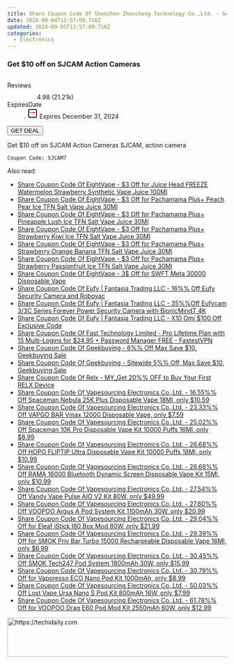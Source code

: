 ```yaml
---
title: Share Coupon Code Of Shenzhen Zhencheng Technology Co.,Ltd. - Get $10 Off on SJCAM Action Cameras
date: 2024-09-04T12:57:09.716Z
updated: 2024-09-05T12:57:09.716Z
categories:
  - Electronics
---
```



<main class="px-4 py-6 sm:p-6 md:px-8 md:py-10">
  <div class="mx-auto grid max-w-4xl grid-cols-1">
    <div class="relative col-start-1 row-start-1 flex flex-col-reverse rounded-lg bg-gradient-to-t from-black/75 via-black/0 p-3 sm:row-start-2 sm:bg-none sm:p-0 lg:row-start-1">
      <h3 class="mt-1 text-lg font-semibold text-white sm:text-slate-900 md:text-2xl dark:sm:text-white">Get $10 off on SJCAM Action Cameras</h3>
    </div>
        <div class="col-start-1 col-end-3 row-start-1 grid gap-4 sm:mb-6 sm:grid-cols-4 lg:col-start-2 lg:row-span-6 lg:row-end-6 lg:mb-0 lg:gap-6">
      <img src="https://static.shareasale.com/image/138391/deal/SJCAM-camera-products_00.jpg" alt="" class="h-60 w-full rounded-lg object-cover sm:col-span-2 sm:h-52 lg:col-span-full" loading="lazy" />
    </div>
        <dl class="row-start-2 mt-4 flex items-center text-xs font-medium sm:row-start-3 sm:mt-1 md:mt-2.5 lg:row-start-2">
      <dt class="sr-only">Reviews</dt>
      <dd class="flex items-center text-indigo-600 dark:text-indigo-400">
        <svg width="24" height="24" fill="none" aria-hidden="true" class="mr-1 stroke-current dark:stroke-indigo-500">
          <path d="m12 5 2 5h5l-4 4 2.103 5L12 16l-5.103 3L9 14l-4-4h5l2-5Z" stroke-width="2" stroke-linecap="round" stroke-linejoin="round" />
        </svg>
        <span>4.98 <span class="font-normal text-slate-400">(21.21k)</span></span>
      </dd>
      <dt class="sr-only">ExpiresDate</dt>
      <dd class="flex items-center">
        <svg width="2" height="2" aria-hidden="true" fill="currentColor" class="mx-3 text-slate-300">
          <circle cx="1" cy="1" r="1" />
        </svg>
        <svg width="24" height="24" viewBox="0 0 24 24" fill="none" stroke="currentColor" stroke-width="2">
          <rect x="3" y="3" width="18" height="18" rx="2" fill="#fff" />
          <path d="M6 10L18 10" stroke="red" stroke-width="2" fill="none" />
          <path d="M10 6L10 18" stroke="#fff" stroke-width="2" fill="none" />
        </svg>
        Expires December 31, 2024      </dd>
    </dl>
    <div class="col-start-1 row-start-3 mt-4 self-center sm:col-start-2 sm:row-span-2 sm:row-start-2 sm:mt-0 lg:col-start-1 lg:row-start-3 lg:row-end-4 lg:mt-6">
      <button type="button" onClick="javascript:window.open(decodeURIComponent('https%3A%2F%2Fwww.shareasale.com%2Fu.cfm%3Fd%3D1110003%26m%3D138391%26u%3D4338022'), '_blank');void(0);" class="rounded-lg bg-red-600 px-3 py-2 text-sm font-medium leading-6 text-white">
       GET DEAL
      </button>
    </div>
    <p class="col-start-1 mt-4 text-sm leading-6 sm:col-span-2 lg:col-span-1 lg:row-start-4 lg:mt-6 dark:text-slate-400">Get $10 off on SJCAM Action Cameras 
SJCAM, action camera</p>
    <p class="mt-4">
      <code class="bg-purple-900 p-4 text-sm font-bold text-white" onClick="javascript:window.open(decodeURIComponent('https%3A%2F%2Fwww.shareasale.com%2Fu.cfm%3Fd%3D1110003%26m%3D138391%26u%3D4338022'), '_blank');void(0);">Coupon Code: <span class="bg-green-500 p-2 rounded tracking-widest">SJCAM7</span></code>
    </p>
  </div>
</main>
<span class="atpl-alsoreadstyle">Also read:</span>
<div><ul>
<li><a href="https://coupons.techidaily.com/coupon-1122239-share-59344-sale/"><u>Share Coupon Code Of EightVape - $3 Off for Juice Head FREEZE Watermelon Strawberry Synthetic Vape Juice 100Ml</u></a></li>
<li><a href="https://coupons.techidaily.com/coupon-1122237-share-59344-sale/"><u>Share Coupon Code Of EightVape - $3 Off for Pachamama Plus+ Peach Pear Ice TFN Salt Vape Juice 30Ml</u></a></li>
<li><a href="https://coupons.techidaily.com/coupon-1122230-share-59344-sale/"><u>Share Coupon Code Of EightVape - $3 Off for Pachamama Plus+ Pineapple Lush Ice TFN Salt Vape Juice 30Ml</u></a></li>
<li><a href="https://coupons.techidaily.com/coupon-1122236-share-59344-sale/"><u>Share Coupon Code Of EightVape - $3 Off for Pachamama Plus+ Strawberry Kiwi Ice TFN Salt Vape Juice 30Ml</u></a></li>
<li><a href="https://coupons.techidaily.com/coupon-1122238-share-59344-sale/"><u>Share Coupon Code Of EightVape - $3 Off for Pachamama Plus+ Strawberry Orange Banana TFN Salt Vape Juice 30Ml</u></a></li>
<li><a href="https://coupons.techidaily.com/coupon-1122231-share-59344-sale/"><u>Share Coupon Code Of EightVape - $3 Off for Pachamama Plus+ Strawberry Passionfruit Ice TFN Salt Vape Juice 30Ml</u></a></li>
<li><a href="https://coupons.techidaily.com/coupon-1122229-share-59344-sale/"><u>Share Coupon Code Of EightVape - 3$ Off for SWFT Meta 30000 Disposable Vape</u></a></li>
<li><a href="https://coupons.techidaily.com/coupon-1121680-share-115200-sale/"><u>Share Coupon Code Of Eufy | Fantasia Trading LLC - 16%% Off Eufy Security Camera and Robovac</u></a></li>
<li><a href="https://coupons.techidaily.com/coupon-1116684-share-115200-sale/"><u>Share Coupon Code Of Eufy | Fantasia Trading LLC - 35%%Off Eufycam 3/3C Series Forever Power Security Camera with BionicMindT 4K</u></a></li>
<li><a href="https://coupons.techidaily.com/coupon-1116681-share-115200-sale/"><u>Share Coupon Code Of Eufy | Fantasia Trading LLC - X10 Omi $100 Off Exclusive Code</u></a></li>
<li><a href="https://coupons.techidaily.com/coupon-1122040-share-79370-sale/"><u>Share Coupon Code Of Fast Technology Limited - Pro Lifetime Plan with 15 Multi-Logins for $24.95 + Password Manager FREE - FastestVPN</u></a></li>
<li><a href="https://coupons.techidaily.com/coupon-1121456-share-38812-sale/"><u>Share Coupon Code Of Geekbuying - 6%% Off Max Save $10, Geekbuying Sale</u></a></li>
<li><a href="https://coupons.techidaily.com/coupon-1121455-share-38812-sale/"><u>Share Coupon Code Of Geekbuying - Sitewide 5%% Off, Max Save $10, Geekbuying Sale</u></a></li>
<li><a href="https://coupons.techidaily.com/coupon-1054876-share-92020-sale/"><u>Share Coupon Code Of Relx - MY_Get 20%% OFF to Buy Your First RELX Device</u></a></li>
<li><a href="https://coupons.techidaily.com/coupon-1113758-share-90958-sale/"><u>Share Coupon Code Of Vapesourcing Electronics Co.,Ltd. - 16.55%% Off Spaceman Nebula 25K Plus Disposable Vape 18Ml, only $10.59</u></a></li>
<li><a href="https://coupons.techidaily.com/coupon-1104595-share-90958-sale/"><u>Share Coupon Code Of Vapesourcing Electronics Co.,Ltd. - 23.33%% Off VAPGO BAR Vmax 12000 Disposable Vape, only $7.59</u></a></li>
<li><a href="https://coupons.techidaily.com/coupon-1062211-share-90958-sale/"><u>Share Coupon Code Of Vapesourcing Electronics Co.,Ltd. - 25.02%% Off Spaceman 10K Pro Disposable Vape Kit 10000 Puffs 16Ml, only $8.99</u></a></li>
<li><a href="https://coupons.techidaily.com/coupon-1035528-share-90958-sale/"><u>Share Coupon Code Of Vapesourcing Electronics Co.,Ltd. - 26.68%% Off HOPO FLIPTIP Ultra Disposable Vape Kit 10000 Puffs 18Ml, only $10.99</u></a></li>
<li><a href="https://coupons.techidaily.com/coupon-1104216-share-90958-sale/"><u>Share Coupon Code Of Vapesourcing Electronics Co.,Ltd. - 26.68%% Off RAMA 16000 Bluetooth Dynamic Screen Disposable Vape Kit 15Ml, only $10.99</u></a></li>
<li><a href="https://coupons.techidaily.com/coupon-1075018-share-90958-sale/"><u>Share Coupon Code Of Vapesourcing Electronics Co.,Ltd. - 27.54%% Off Vandy Vape Pulse AIO V2 Kit 80W, only $49.99</u></a></li>
<li><a href="https://coupons.techidaily.com/coupon-1122208-share-90958-sale/"><u>Share Coupon Code Of Vapesourcing Electronics Co.,Ltd. - 27.60%% Off VOOPOO Argus A Pod System Kit 1100mAh 30W, only $20.99</u></a></li>
<li><a href="https://coupons.techidaily.com/coupon-1006844-share-90958-sale/"><u>Share Coupon Code Of Vapesourcing Electronics Co.,Ltd. - 29.04%% Off for Eleaf iStick I80 Box Mod 80W, only $21.99</u></a></li>
<li><a href="https://coupons.techidaily.com/coupon-1080591-share-90958-sale/"><u>Share Coupon Code Of Vapesourcing Electronics Co.,Ltd. - 29.39%% Off for SMOK Priv Bar Turbo 15000 Rechargeable Disposable Vape 16Ml, only $6.99</u></a></li>
<li><a href="https://coupons.techidaily.com/coupon-1081672-share-90958-sale/"><u>Share Coupon Code Of Vapesourcing Electronics Co.,Ltd. - 30.45%% Off SMOK Tech247 Pod System 1800mAh 30W, only $15.99</u></a></li>
<li><a href="https://coupons.techidaily.com/coupon-1041571-share-90958-sale/"><u>Share Coupon Code Of Vapesourcing Electronics Co.,Ltd. - 30.79%% Off for Vaporesso ECO Nano Pod Kit 1000mAh, only $8.99</u></a></li>
<li><a href="https://coupons.techidaily.com/coupon-980598-share-90958-sale/"><u>Share Coupon Code Of Vapesourcing Electronics Co.,Ltd. - 50.03%% Off Lost Vape Ursa Nano S Pod Kit 800mAh 16W, only $7.99</u></a></li>
<li><a href="https://coupons.techidaily.com/coupon-942013-share-90958-sale/"><u>Share Coupon Code Of Vapesourcing Electronics Co.,Ltd. - 61.78%% Off for VOOPOO Drag E60 Pod Mod Kit 2550mAh 60W, only $12.99</u></a></li>
</ul></div>

<ins class="adsbygoogle"
      style="display:block"
      data-ad-client="ca-pub-7571918770474297"
      data-ad-slot="8358498916"
      data-ad-format="auto"
      data-full-width-responsive="true"></ins>
<!-- affiliate ads begin -->
<a href="https://aligracehair.sjv.io/c/5597632/1868590/19272" target="_top" id="1868590">
  <img src="//a.impactradius-go.com/display-ad/19272-1868590" border="0" alt="https://techidaily.com" width="728" height="90"/>
</a>
<img height="0" width="0" src="https://aligracehair.sjv.io/i/5597632/1868590/19272" style="position:absolute;visibility:hidden;" border="0" />
<!-- affiliate ads end -->